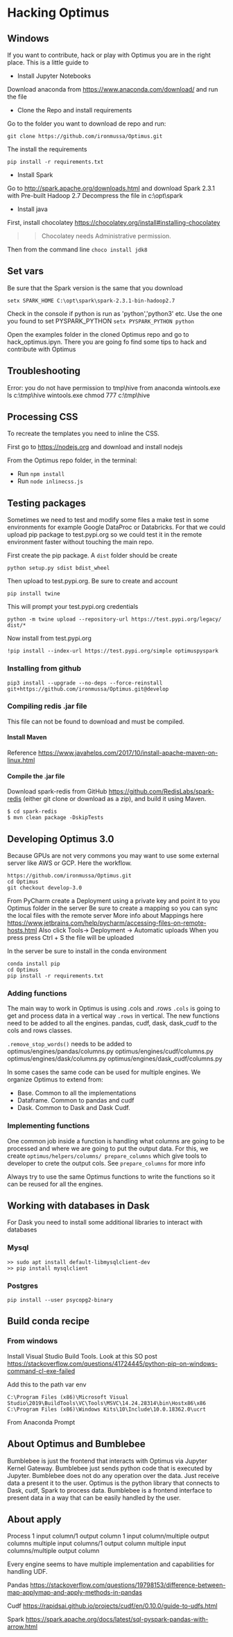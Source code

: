 # Hacking Optimus

## Windows

If you want to contribute, hack or play with Optimus you are in the right place. This is a little guide to

- Install Jupyter Notebooks

Download anaconda from https://www.anaconda.com/download/ and run the file

- Clone the Repo and install requirements

Go to the folder you want to download de repo and run:

```
git clone https://github.com/ironmussa/Optimus.git
```

The install the requirements

```
pip install -r requirements.txt
```

- Install Spark

Go to http://spark.apache.org/downloads.html and download Spark 2.3.1 with Pre-built Hadoop 2.7
Decompress the file in c:\opt\spark

- Install java

First, install chocolatey https://chocolatey.org/install#installing-chocolatey

> > Chocolatey needs Administrative permission.

Then from the command line
`choco install jdk8`

## Set vars

Be sure that the Spark version is the same that you download

```
setx SPARK_HOME C:\opt\spark\spark-2.3.1-bin-hadoop2.7
```

Check in the console if python is run as 'python','python3' etc. Use the one you found to set PYSPARK_PYTHON
`setx PYSPARK_PYTHON python`

Open the examples folder in the cloned Optimus repo and go to hack_optimus.ipyn. There you are going fo find some tips
to hack and contribute with Optimus

## Troubleshooting

Error: you do not have permission to tmp\hive
from anaconda
wintools.exe ls c:\tmp\hive
wintools.exe chmod 777 c:\tmp\hive

## Processing CSS
To recreate the templates you need to inline the CSS.  

First go to https://nodejs.org and download and install nodejs

From the Optimus repo folder, in the terminal:

- Run `npm install`
- Run `node inlinecss.js`

## Testing packages

Sometimes we need to test and modify some files a make test in some environments for example Google DataProc or Databricks.
For that we could upload pip package to test.pypi.org so we could test it in the remote environment faster without touching the main repo.

First create the pip package. A `dist` folder should be create

```
python setup.py sdist bdist_wheel
```

Then upload to test.pypi.org. Be sure to create and account 
```
pip install twine
```

This will prompt your test.pypi.org credentials

```
python -m twine upload --repository-url https://test.pypi.org/legacy/ dist/*
```

Now install from test.pypi.org
```
!pip install --index-url https://test.pypi.org/simple optimuspyspark
```

### Installing from github

```
pip3 install --upgrade --no-deps --force-reinstall git+https://github.com/ironmussa/Optimus.git@develop
```

### Compiling redis .jar file
This file can not be found to download and must be compiled.

#### Install Maven

Reference https://www.javahelps.com/2017/10/install-apache-maven-on-linux.html

#### Compile the .jar file
Download spark-redis from GitHub https://github.com/RedisLabs/spark-redis (either git clone or download as a zip), and build it using Maven.

```
$ cd spark-redis
$ mvn clean package -DskipTests
```
## Developing Optimus 3.0
Because GPUs are not very commons you may want to use some external server like AWS or GCP.
Here the workflow.

```
https://github.com/ironmussa/Optimus.git
cd Optimus
git checkout develop-3.0
```
From PyCharm create a Deployment using a private key and point it to you Optimus folder in the server
Be sure to create a mapping so you can sync the local files with the remote server
More info about Mappings here https://www.jetbrains.com/help/pycharm/accessing-files-on-remote-hosts.html
Also click Tools-> Deployment -> Automatic uploads 
When you press press Ctrl + S the file will be uploaded

In the server be sure to install in the conda environment 

```
conda install pip
cd Optimus 
pip install -r requirements.txt
```
### Adding functions
The main way to work in Optimus is using .cols and .rows
`.cols` is going to get and process data in a vertical way `.rows` in vertical.
The new functions need to be added to all the engines. pandas, cudf, dask, dask_cudf to the cols and rows classes.

`.remove_stop_words()`
needs to be added to 
optimus/engines/pandas/columns.py
optimus/engines/cudf/columns.py
optimus/engines/dask/columns.py
optimus/engines/dask_cudf/columns.py

In some cases the same code can be used for multiple engines. We organize Optimus to extend from: 
* Base. Common to all the implementations
* Dataframe. Common to pandas and cudf
* Dask. Common to Dask and Dask Cudf.

### Implementing functions
One common job inside a function is handling what columns are going to be processed and where we are going to put the output data.
For this, we create `optimus/helpers/columns/ prepare_columns` which give tools to developer to crete the output cols.
See `prepare_columns` for more info 

Always try to use the same Optimus functions to write the functions so it can be reused for all the engines.

 
 ## Working with databases in Dask
For Dask you need to install some additional libraries to interact with databases

### Mysql
```
>> sudo apt install default-libmysqlclient-dev
>> pip install mysqlclient
```
### Postgres
```
pip install --user psycopg2-binary
```
## Build conda recipe
### From windows

Install Visual Studio Build Tools. Look at this SO post
https://stackoverflow.com/questions/41724445/python-pip-on-windows-command-cl-exe-failed

Add this to the path var env
 
```
C:\Program Files (x86)\Microsoft Visual Studio\2019\BuildTools\VC\Tools\MSVC\14.24.28314\bin\Hostx86\x86
C:\Program Files (x86)\Windows Kits\10\Include\10.0.18362.0\ucrt
```

From Anaconda Prompt

## About Optimus and Bumblebee
Bumblebee is just the frontend that interacts with Optimus via Jupyter Kernel Gateway.
Bumblebee just sends python code that is executed by Jupyter.
Bumblebee does not do any operation over the data. Just receive data a present it to the user.
Optimus is the python library that connects to Dask, cudf, Spark to process data.
Bumblebee is a frontend interface to present data in a way that can be easily handled by the user.


 
## About apply

Process 
1 input column/1 output column
1 input column/multiple output columns
multiple input columns/1 output column
multiple input columns/multiple output column

Every engine seems to have multiple implementation and capabilities for handling UDF.

Pandas
https://stackoverflow.com/questions/19798153/difference-between-map-applymap-and-apply-methods-in-pandas

Cudf
https://rapidsai.github.io/projects/cudf/en/0.10.0/guide-to-udfs.html

Spark
https://spark.apache.org/docs/latest/sql-pyspark-pandas-with-arrow.html
